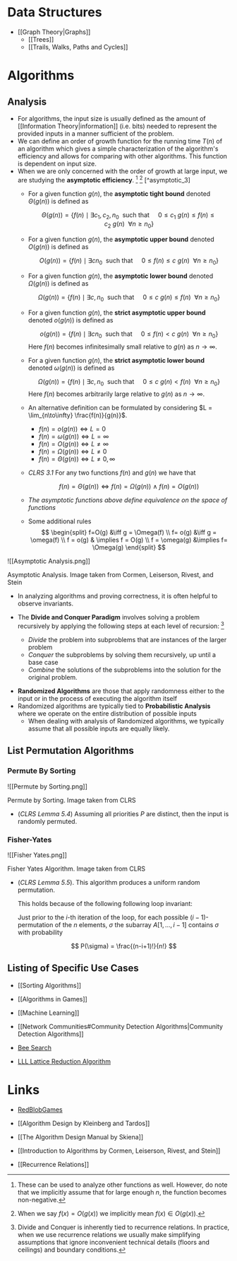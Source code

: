 # Data Structures 
* [[Graph Theory|Graphs]]
	* [[Trees]]
	* [[Trails, Walks, Paths and Cycles]]

# Algorithms 
## Analysis
* For algorithms, the input size is usually defined as the amount of [[Information Theory|information]] (i.e. bits) needed to represent the provided inputs in a manner sufficient of the problem. 
* We can define an order of growth function for the running time $T(n)$ of an algorithm which gives a simple characterization of the algorithm's efficiency and allows for comparing with other algorithms. This function is dependent on input size.
* When we are only concerned with the order of growth at large input, we are studying the **asymptotic efficiency**.  [^asymptotic_1] [^asymptotic_2] [^asymptotic_3]
	* For a given function $g(n)$, the **asymptotic tight bound** denoted $\Theta(g(n))$  is defined as
	  
	  $$
	  \Theta(g(n)) = \{f(n) \mid \exists c_1, c_2, n_0 \ \text{ such that} \ \ \ \ \  0 \le c_1\ g(n) \le f(n) \le c_2 \ g(n)  \ \ \forall n\ge n_0\}
	  $$

	* For a given function $g(n)$, the **asymptotic upper bound** denoted $O(g(n))$ is defined as 
	  
	  $$
	  O(g(n)) = \{f(n) \mid \exists c n_0 \ \text{ such that} \ \ \ \ \  0 \le f(n) \le c \ g(n)  \ \ \forall n\ge n_0\}
	  $$
	* For a given function $g(n)$, the **asymptotic lower bound** denoted $\Omega(g(n))$  is defined as
	  
	  $$
	  \Omega(g(n)) = \{f(n) \mid \exists c, n_0 \ \text{ such that} \ \ \ \ \  0 \le c\ g(n) \le f(n)  \ \ \forall n\ge n_0\}
	  $$

	* For a given function $g(n)$, the **strict asymptotic upper bound** denoted $o(g(n))$ is defined as 
	  
	  $$
	  o(g(n)) = \{f(n) \mid \exists c n_0 \ \text{ such that} \ \ \ \ \  0 \le f(n) < c \ g(n)  \ \ \forall n\ge n_0\}
	  $$
	  Here $f(n)$ becomes infinitesimally small relative to $g(n)$ as $n\to \infty$.

	* For a given function $g(n)$, the **strict asymptotic lower bound** denoted $\omega(g(n))$  is defined as
	  
	   $$
	  \Omega(g(n)) = \{f(n) \mid \exists c, n_0 \ \text{ such that} \ \ \ \ \  0 \le c\ g(n) < f(n)  \ \ \forall n \ge n_0\}
	  $$
	  Here $f(n)$ becomes arbitrarily large relative to $g(n)$ as $n\to \infty$.

	* An alternative definition can be formulated by considering $L = \lim_{n\to\infty} \frac{f(n)}{g(n)}$.
		* $f(n) = o(g(n)) \iff L = 0$
		* $f(n) = \omega(g(n)) \iff L = \infty$ 
		* $f(n)=O(g(n)) \iff L \ne \infty$
		* $f(n)= \Omega(g(n)) \iff L \ne 0$ 
		* $f(n) = \Theta(g(n)) \iff L\ne 0, \infty$ 

	* *CLRS 3.1* For any two functions $f(n)$ and $g(n)$ we have that
	  
	  $$
	  f(n)=\Theta(g(n)) \iff f(n) =\Omega(g(n)) \ \wedge \ f(n) = O(g(n)) 
	  $$
	* *The asymptotic functions above define equivalence on the space of functions*

	* Some additional rules
	  $$
	  \begin{split}
	  f=O(g) &\iff g = \Omega(f) \\ 
	  f= o(g) &\iff g = \omega(f) \\ 
	  f = o(g) & \implies f = O(g) \\ 
	  f = \omega(g) &\implies f= \Omega(g) 
	  \end{split}
	  $$

![[Asymptotic Analysis.png]]
<figcaption> Asymptotic Analysis. Image taken from Cormen, Leiserson, Rivest, and Stein </figcaption>

[^asymptotic_1]: These can be used to analyze other functions as well. However, do note that we implicitly assume that for large enough $n$, the function becomes non-negative. 
[^asymptotic_2]: When we say $f(x)=O(g(x))$ we implicitly mean $f(x) \in O(g(x))$. 
[^asymptoic_3]: Another way to read the definitions is that the only way for $g$ to compare to $f$ is if it is scaled by an appropriate constant $c>0$.

* In analyzing algorithms and proving correctness, it is often helpful to observe invariants. 

* The **Divide and Conquer Paradigm** involves solving a problem recursively by applying the following steps at each level of recursion: [^dnc]
	* *Divide* the problem into subproblems that are instances of the larger problem
	* *Conquer* the subproblems by solving them recursively, up until a base case 
	* *Combine* the solutions of the subproblems into the solution for the original problem.
[^dnc]: Divide and Conquer is inherently tied to recurrence relations. In practice, when we use recurrence relations we usually make simplifying assumptions that ignore inconvenient technical details (floors and ceilings)  and boundary conditions. 


* **Randomized Algorithms** are those that apply randomness either to the input or in the process of executing the algorithm itself 
* Randomized algorithms are typically tied to **Probabilistic Analysis** where we operate on the entire distribution of possible inputs
	* When dealing with analysis of Randomized algorithms, we typically assume that all possible inputs are equally likely. 

## List Permutation Algorithms
### Permute By Sorting
![[Permute by Sorting.png]]
<figcaption> Permute by Sorting. Image taken from CLRS</figcaption>


* (*CLRS Lemma 5.4*) Assuming all priorities $P$ are distinct, then the input is randomly permuted. 

### Fisher-Yates 
![[Fisher Yates.png]]
<figcaption> Fisher Yates Algorithm. Image taken from CLRS</figcaption>

* (*CLRS Lemma 5.5*). This algorithm produces a uniform random permutation.
  
  This holds because of the following following loop invariant:
  
  Just prior to the $i$-th iteration of the loop, for each possible $(i-1)$-permutation of the $n$ elements, $\sigma$ the subarray $A[1,\dots,i-1]$ contains $\sigma$ with probability 
  
  $$
  P(\sigma) = \frac{(n-i+1)!}{n!}
  $$


## Listing of Specific Use Cases
* [[Sorting Algorithms]]
* [[Algorithms in Games]]
* [[Machine Learning]]
* [[Network Communities#Community Detection Algorithms|Community Detection Algorithms]]

* [Bee Search](https://en.wikipedia.org/wiki/Bees_algorithm)
* [LLL Lattice Reduction Algorithm](https://en.wikipedia.org/wiki/Lenstra–Lenstra–Lovász_lattice_basis_reduction_algorithm)

# Links 
* [RedBlobGames](https://www.redblobgames.com) 

* [[Algorithm Design by Kleinberg and Tardos]]
* [[The Algorithm Design Manual by Skiena]]
* [[Introduction to Algorithms by Cormen, Leiserson, Rivest, and Stein]]

* [[Recurrence Relations]]